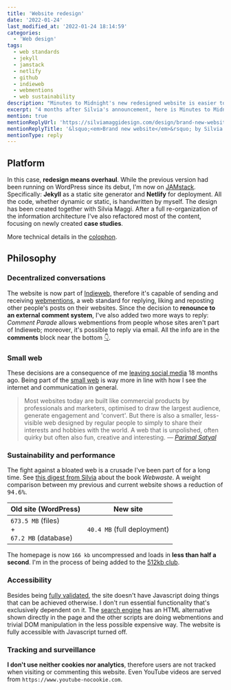 ```yaml
---
title: 'Website redesign'
date: '2022-01-24'
last_modified_at: '2022-01-24 18:14:59'
categories: 
  - 'Web design'
tags:
  - web standards
  - jekyll
  - jamstack
  - netlify
  - github
  - indieweb
  - webmentions
  - web sustainability
description: "Minutes to Midnight's new redesigned website is easier to navigate and straight to the point. Built with JAMstack on Netlify."
excerpt: "4 months after Silvia's announcement, here is Minutes to Midnight's new redesigned website. Easier to navigate and straight to the point, I finally have full control over my code and my online presence."
mention: true
mentionReplyUrl: 'https://silviamaggidesign.com/design/brand-new-website/'
mentionReplyTitle: '&lsquo;<em>Brand new website</em>&rsquo; by Silvia Maggi'
mentionType: reply
---
```

## Platform

In this case, **redesign means overhaul**. While the previous version had been running on WordPress since its debut, I'm now on [JAMstack](https://jamstack.org/what-is-jamstack/). Specifically: **Jekyll** as a static site generator and **Netlify** for deployment. All the code, whether dynamic or static, is handwritten by myself. The design has been created together with Silvia Maggi. After a full re-organization of the information architecture I've also refactored most of the content, focusing on newly created **case studies**.

More technical details in the [colophon](/colophon/).

## Philosophy

### Decentralized conversations

The website is now part of [Indieweb](https://indieweb.org/), therefore it's capable of sending and receiving [webmentions](https://alistapart.com/article/webmentions-enabling-better-communication-on-the-internet/), a web standard for replying, liking and reposting other people's posts on their websites. Since the decision to **renounce to an external comment system**, I've also added two more ways to reply: _Comment Parade_ allows webmentions from people whose sites aren't part of Indieweb; moreover, it's possible to reply via email. All the info are in the **comments** block near the bottom [👇](#comments).

### Small web

These decisions are a consequence of me [leaving social media](http://localhost:4000/blog/escape-from-social-media/) 18 months ago. Being part of the [small web](https://benhoyt.com/writings/the-small-web-is-beautiful/) is way more in line with how I see the internet and communication in general.

> Most websites today are built like commercial products by professionals and marketers, optimised to draw the largest audience, generate engagement and 'convert'. But there is also a smaller, less-visible web designed by regular people to simply to share their interests and hobbies with the world. A web that is unpolished, often quirky but often also fun, creative and interesting.
> <cite>— [Parimal Satyal](https://neustadt.fr/essays/the-small-web/)</cite>

### Sustainability and performance

The fight against a bloated web is a crusade I've been part of for a long time. See [this digest from Silvia](https://silviamaggidesign.com/design-digested/biased-ai/#webwaste) about the book _Webwaste_. A weight comparison between my previous and current website shows a reduction of <kbd>94.6%</kbd>.

<div class="table-responsive my-5">
  <table class="table">
    <thead>
      <tr class="table-dark">
        <th scope="col" class="align-top text-center text-uppercase fw-bold">Old site (WordPress)</th>
        <th scope="col" class="align-top text-center text-uppercase fw-bold">New site</th>
      </tr>
    </thead>
    <tbody>
      <tr>
        <td class="text-center fs-4"><code>673.5 MB</code> (files)<br>+<br><code>67.2 MB</code> (database)</td>
        <td class="text-center fs-4"><code>40.4 MB</code> (full deployment)</td>
      </tr>
    </tbody>
  </table>
</div>

The homepage is now `166 kb` uncompressed and loads in **less than half a second**. I'm in the process of being added to the [512kb club](https://512kb.club/faq).

### Accessibility

Besides being [fully validated](/colophon/#accessibility), the site doesn't have Javascript doing things that can be achieved otherwise. I don't run essential functionality that's exclusively dependent on it. The [search engine](/search/) has an HTML alternative shown directly in the page and the other scripts are doing webmentions and trivial DOM manipulation in the less possible expensive way. The website is fully accessible with Javascript turned off.

### Tracking and surveillance

**I don't use neither cookies nor analytics**, therefore users are not tracked when visiting or commenting this website. Even YouTube videos are served from `https://www.youtube-nocookie.com`.
